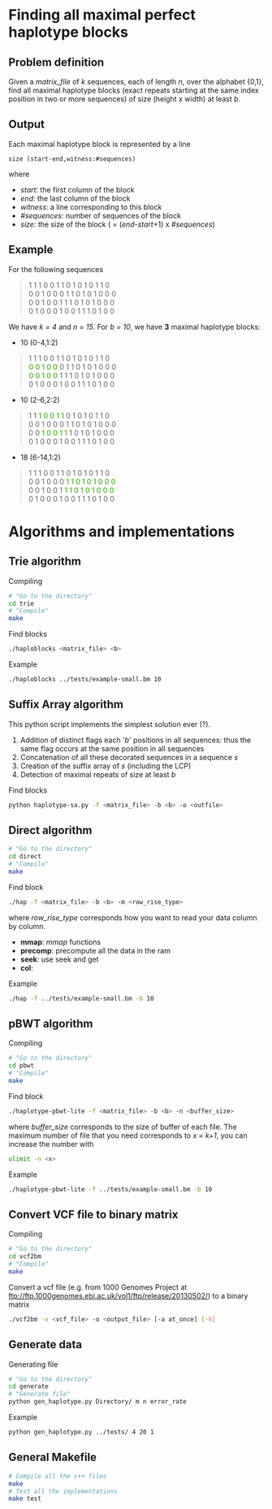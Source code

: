 # Finding all maximal perfect haplotype blocks

## Problem definition

Given a *matrix_file* of *k* sequences, each of length *n*, over the alphabet {0,1}, find all maximal haplotype blocks (exact repeats starting at the same index position in two or more sequences) of size (height x width) at least *b*.

## Output

Each maximal haplotype block is represented by a line

    size (start-end,witness:#sequences)

where
 - *start*: the first column of the block
 - *end*: the last column of the block
 - *witness*: a line corresponding to this block
 - *#sequences*: number of sequences of the block
 - *size*: the size of the block ( = (*end*-*start*+1) x *#sequences*)


## Example

For the following sequences

> 1 1 1 0 0 1 1 0 1 0 1 0 1 1 0  
> 0 0 1 0 0 0 1 1 0 1 0 1 0 0 0  
> 0 0 1 0 0 1 1 1 0 1 0 1 0 0 0  
> 0 1 0 0 0 1 0 0 1 1 1 0 1 0 0

We have *k = 4* and *n = 15*. For *b = 10*, we have **3** maximal haplotype blocks:
 - 10 (0-4,1:2)
 > 1 1 1 0 0 1 1 0 1 0 1 0 1 1 0  
 > **<span style="color:#74c151">0 0 1 0 0</span>** 0 1 1 0 1 0 1 0 0 0  
 > **<span style="color:#74c151">0 0 1 0 0</span>** 1 1 1 0 1 0 1 0 0 0  
 > 0 1 0 0 0 1 0 0 1 1 1 0 1 0 0
 - 10 (2-6,2:2)
 > 1 1 **<span style="color:#74c151">1 0 0 1 1</span>** 0 1 0 1 0 1 1 0  
 > 0 0 1 0 0 0 1 1 0 1 0 1 0 0 0  
 > 0 0 **<span style="color:#74c151">1 0 0 1 1</span>** 1 0 1 0 1 0 0 0  
 > 0 1 0 0 0 1 0 0 1 1 1 0 1 0 0
 - 18 (6-14,1:2)
 > 1 1 1 0 0 1 1 0 1 0 1 0 1 1 0  
 > 0 0 1 0 0 0 **<span style="color:#74c151">1 1 0 1 0 1 0 0 0</span>**  
 > 0 0 1 0 0 1 **<span style="color:#74c151">1 1 0 1 0 1 0 0 0</span>**  
 > 0 1 0 0 0 1 0 0 1 1 1 0 1 0 0

# Algorithms and implementations

## Trie algorithm

Compiling

```bash
# "Go to the directory"
cd trie
# "Compile"
make
```

Find blocks

```bash
./haploblocks <matrix_file> <b>
```

Example

```bash
./haploblocks ../tests/example-small.bm 10
 ```

## Suffix Array algorithm

This python script implements the simplest solution ever (?). 

1. Addition of distinct flags each '*b*' positions in all sequences: thus the same flag occurs at the same position in all sequences
2. Concatenation of all these decorated sequences in a sequence *s*
3. Creation of the suffix array of *s* (including the LCP)
4. Detection of maximal repeats of size at least *b* 

Find blocks

```bash
python haplotype-sa.py -f <matrix_file> -b <b> -o <outfile>
```

## Direct algorithm

```bash
# "Go to the directory"
cd direct
# "Compile"
make
```

Find block

```bash
./hap -f <matrix_file> -b <b> -m <row_rise_type>
```
where *row_rise_type* corresponds how you want to read your data column by column. 
 - **mmap**: *mmap* functions
 - **precomp**: precompute all the data in the ram
 - **seek**: use seek and get
 - **col**:  

Example

 ```bash
 ./hap -f ../tests/example-small.bm -b 10
 ```

## pBWT algorithm

Compiling

```bash
# "Go to the directory"
cd pbwt
# "Compile"
make
```

Find block

```bash
./haplotype-pbwt-lite -f <matrix_file> -b <b> -n <buffer_size>
```
where *buffer_size* corresponds to the size of buffer of each file. The maximum number of file that you need corresponds to *x = k+1*, you can increase the number with


```bash
ulimit -n <x>
```

Example

 ```bash
 ./haplotype-pbwt-lite -f ../tests/example-small.bm -b 10
 ```

## Convert VCF file to binary matrix

Compiling

```bash
# "Go to the directory"
cd vcf2bm
# "Compile"
make
```

Convert a vcf file (e.g. from 1000 Genomes Project at ftp://ftp.1000genomes.ebi.ac.uk/vol1/ftp/release/20130502/) to a binary matrix

```bash
./vcf2bm -v <vcf_file> -o <output_file> [-a at_once] [-h]
```

## Generate data

Generating file

```bash
# "Go to the directory"
cd generate
# "Generate file"
python gen_haplotype.py Directory/ m n error_rate
```

Example

 ```bash
 python gen_haplotype.py ../tests/ 4 20 1
 ```

## General Makefile

```bash
# Compile all the c++ files
make
# Test all the implementations
make test
```
